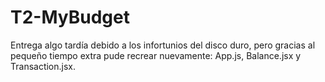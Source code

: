 # T2-MyBudget

Entrega algo tardía debido a los infortunios del disco duro, pero gracias al pequeño tiempo extra pude recrear nuevamente: App.js, Balance.jsx y Transaction.jsx.
